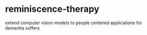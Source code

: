 # reminiscence-therapy
extend computer vision models to people centered applications for dementia suffers
